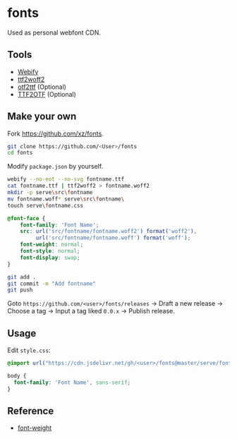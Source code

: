 # fonts

Used as personal webfont CDN.

## Tools

- [Webify](https://github.com/ananthakumaran/webify)
- [ttf2woff2](https://github.com/nfroidure/ttf2woff2)
- [otf2ttf](https://github.com/awesometoolbox/otf2ttf) (Optional)
- [TTF2OTF](https://github.com/ftCLI/TTF2OTF) (Optional)

## Make your own

Fork https://github.com/xz/fonts.

```sh
git clone https://github.com/<User>/fonts
cd fonts
```

Modify `package.json` by yourself.

```sh
webify --no-eot --no-svg fontname.ttf
cat fontname.ttf | ttf2woff2 > fontname.woff2
mkdir -p serve\src\fontname
mv fontname.woff* serve\src\fontname\
touch serve\fontname.css
```

```css
@font-face {
    font-family: 'Font Name';
    src: url('src/fontname/fontname.woff2') format('woff2'),
         url('src/fontname/fontname.woff') format('woff');
    font-weight: normal;
    font-style: normal;
    font-display: swap;
}
```

```sh
git add .
git commit -m "Add fontname"
git push
```

Goto `https://github.com/<user>/fonts/releases` → Draft a new release → Choose a tag → Input a tag liked `0.0.x` → Publish release.

## Usage

Edit `style.css`:

```css
@import url("https://cdn.jsdelivr.net/gh/<user>/fonts@master/serve/fontname.css");

body {
  font-family: 'Font Name', sans-serif;
}
```

## Reference

- [font-weight](https://developer.mozilla.org/en-US/docs/Web/CSS/font-weight)